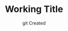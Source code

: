 ---
layout: layout/blog.ejs
title: Working Title
date: git Created
categories: ['programming']
hidden: true
---